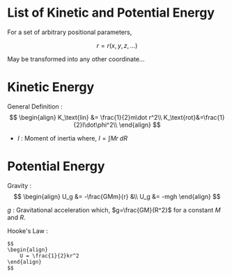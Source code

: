 #  List of Kinetic and Potential Energy

For a set of arbitrary positional parameters,

$$r = r(x, y, z, ...)$$

May be transformed into any other coordinate...

# Kinetic Energy

General Definition
:
    $$
    \begin{align}
    K_\text{lin} &= \frac{1}{2}m\dot r^2\\
    K_\text{rot}&=\frac{1}{2}I\dot\phi^2\\
    \end{align}
    $$

* $I$ : Moment of inertia where, $I=\int{Mr\;dR}$

# Potential Energy

Gravity
:
    $$
    \begin{align}
    U_g &= -\frac{GMm}{r} &\\
    U_g &= -mgh
    \end{align}
    $$

$g$ : Gravitational acceleration which, $g=\frac{GM}{R^2}$ for a constant $M$ and $R$.

Hooke's Law
:

    $$
    \begin{align}
        U = \frac{1}{2}kr^2
    \end{align}
    $$